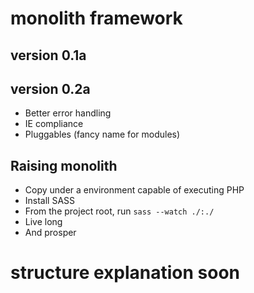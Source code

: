 # monolith framework
## version 0.1a
## version 0.2a
- Better error handling
- IE compliance
- Pluggables (fancy name for modules)

## Raising monolith
- Copy under a environment capable of executing PHP
- Install SASS
- From the project root, run `sass --watch ./:./`
- Live long
- And prosper

# structure explanation soon